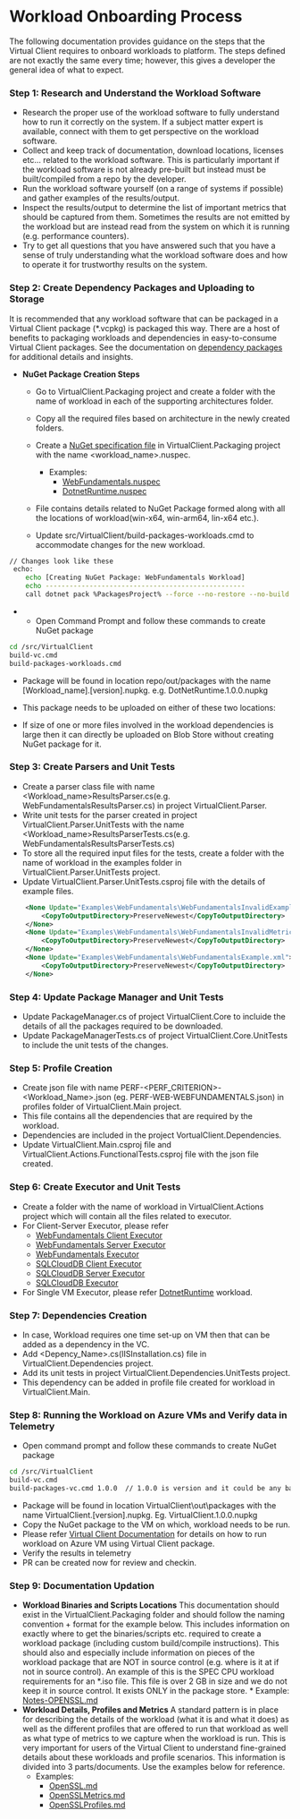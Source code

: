 ﻿# Workload Onboarding Process
The following documentation provides guidance on the steps that the Virtual Client requires to onboard workloads to platform. The steps
defined are not exactly the same every time; however, this gives a developer the general idea of what to expect.

### Step 1: Research and Understand the Workload Software
* Research the proper use of the workload software to fully understand how to run it correctly on the system. If a subject matter expert is available, 
  connect with them to get perspective on the workload software.
* Collect and keep track of documentation, download locations, licenses etc... related to the workload software. This is particularly important if the
  workload software is not already pre-built but instead must be built/compiled from a repo by the developer.
* Run the workload software yourself (on a range of systems if possible) and gather examples of the results/output.
* Inspect the results/output to determine the list of important metrics that should be captured from them. Sometimes the results are not emitted by the workload
  but are instead read from the system on which it is running (e.g. performance counters).
* Try to get all questions that you have answered such that you have a sense of truly understanding what the workload software does and how to operate
  it for trustworthy results on the system.

### Step 2: Create Dependency Packages and Uploading to Storage
It is recommended that any workload software that can be packaged in a Virtual Client package (*.vcpkg) is packaged this way. There are a host of benefits
to packaging workloads and dependencies in easy-to-consume Virtual Client packages. See the documentation on [dependency packages](https://microsoft.github.io/VirtualClient/docs/developing/dependency-packages) for 
additional details and insights.

* **NuGet Package Creation Steps**
    * Go to VirtualClient.Packaging project and create a folder with the name of workload in each of the supporting architectures folder.
    * Copy all the required files based on architecture in the newly created folders.
    * Create a [NuGet specification file](https://docs.microsoft.com/en-us/nuget/reference/nuspec) in VirtualClient.Packaging project with the name <workload_name>.nuspec. 
      * Examples:
        *  [WebFundamentals.nuspec](../VirtualClient.Packaging/WebFundamentals.nuspec)
        *  [DotnetRuntime.nuspec](../VirtualClient.Packaging/DotnetRuntime.nuspec)

    * File contains details related to NuGet Package formed along with all the locations of workload(win-x64, win-arm64, lin-x64 etc.).
    * Update src/VirtualClient/build-packages-workloads.cmd to accommodate changes for the new workload.

```bash
// Changes look like these
 echo:
    echo [Creating NuGet Package: WebFundamentals Workload]
    echo --------------------------------------------------
    call dotnet pack %PackagesProject% --force --no-restore --no-build -c Debug -p:NuspecFile=WebFundamentals.nuspec && echo: || Goto :Error
```

* 
    * Open Command Prompt and follow these commands to create NuGet package

```bash
cd /src/VirtualClient
build-vc.cmd
build-packages-workloads.cmd 
```

 * Package will be found in location repo/out/packages with the name [Workload_name].[version].nupkg. e.g. DotNetRuntime.1.0.0.nupkg
 * This package needs to be uploaded on either of these two locations:

 * If size of one or more files involved in the workload dependencies is large then it can directly be uploaded on Blob Store without creating NuGet package for it.

### Step 3: Create Parsers and Unit Tests
* Create a parser class file with name <Workload_name>ResultsParser.cs(e.g. WebFundamentalsResultsParser.cs) in project VirtualClient.Parser.
* Write unit tests for the parser created in project VirtualClient.Parser.UnitTests with the name <Workload_name>ResultsParserTests.cs(e.g. WebFundamentalsResultsParserTests.cs)
* To store all the required input files for the tests, create a folder with the name of workload in the examples folder in VirtualClient.Parser.UnitTests project.
* Update VirtualClient.Parser.UnitTests.csproj file with the details of example files.

```xml
    <None Update="Examples\WebFundamentals\WebFundamentalsInvalidExample.xml">
        <CopyToOutputDirectory>PreserveNewest</CopyToOutputDirectory>
    </None>
    <None Update="Examples\WebFundamentals\WebFundamentalsInvalidMetricCountExample.xml">
        <CopyToOutputDirectory>PreserveNewest</CopyToOutputDirectory>
    </None>
    <None Update="Examples\WebFundamentals\WebFundamentalsExample.xml">
        <CopyToOutputDirectory>PreserveNewest</CopyToOutputDirectory>
    </None>
```

### Step 4: Update Package Manager and Unit Tests
* Update PackageManager.cs of project VirtualClient.Core to incluide the details of all the packages required to be downloaded.
* Update PackageManagerTests.cs of project VirtualClient.Core.UnitTests to include the unit tests of the changes.

### Step 5: Profile Creation
* Create json file with name PERF-<PERF_CRITERION>-<Workload_Name>.json (eg. PERF-WEB-WEBFUNDAMENTALS.json) in profiles folder of VirtualClient.Main project.
* This file contains all the dependencies that are required by the workload.
* Dependencies are included in the project VortualClient.Dependencies.
* Update VirtualClient.Main.csproj file and VirtualClient.Actions.FunctionalTests.csproj file with the json file created.

### Step 6: Create Executor and Unit Tests
* Create a folder with the name of workload in VirtualClient.Actions project which will contain all the files related to executor.
* For Client-Server Executor, please refer 
    * [WebFundamentals Client Executor](../VirtualClient.Actions/WebFundamentals/WebFundamentalsClientExecutor.cs)
    * [WebFundamentals Server Executor](../VirtualClient.Actions/WebFundamentals/WebFundamentalsServerExecutor.cs)
    * [WebFundamentals Executor](../VirtualClient.Actions/WebFundamentals/WebFundamentalsExecutor.cs) 
    * [SQLCloudDB Client Executor](../VirtualClient.Actions/SQLCloudDB/CloudDBClientExecutor.cs)
    * [SQLCloudDB Server Executor](../VirtualClient.Actions/SQLCloudDB/CloudDBClientExecutor.cs)
    * [SQLCloudDB Executor](../VirtualClient.Actions/SQLCloudDB/CloudDBClientExecutor.cs)
* For Single VM Executor, please refer [DotnetRuntime](../VirtualClient.Actions/DotnetRuntime/DotnetRuntimeExecutor.cs) workload.

### Step 7: Dependencies Creation
* In case, Workload requires one time set-up on VM then that can be added as a dependency in the VC.
* Add <Depency_Name>.cs(IISInstallation.cs) file in VirtualClient.Dependencies project.
* Add its unit tests in project VirtualClient.Dependencies.UnitTests project.
* This dependency can be added in profile file created for workload in VirtualClient.Main.

### Step 8: Running the Workload on Azure VMs and Verify data in Telemetry
* Open command prompt and follow these commands to create NuGet package

```bash
cd /src/VirtualClient
build-vc.cmd
build-packages-vc.cmd 1.0.0  // 1.0.0 is version and it could be any based on choice
```

* Package will be found in location VirtualClient\out\packages with the name VirtualClient.[version].nupkg. Eg. VirtualClient.1.0.0.nupkg
* Copy the NuGet package to the VM on which, workload needs to be run.
* Please refer [Virtual Client Documentation](https://github.com/microsoft/VirtualClient/blob/main/src/VirtualClient) for details on how to run workload on Azure VM using Virtual Client package.
* Verify the results in telemetry
* PR can be created now for review and checkin.

### Step 9: Documentation Updation
* **Workload Binaries and Scripts Locations**
This documentation should exist in the VirtualClient.Packaging folder and should follow the naming convention + format for the example below. 
This includes information on exactly where to get the binaries/scripts etc. required to create a workload package (including custom build/compile instructions). 
This should also and especially include information on pieces of the workload package that are NOT in source control (e.g. where is it at if not in source control). 
An example of this is the SPEC CPU workload requirements for an *.iso file. This file is over 2 GB in size and we do not keep it in source control. It exists ONLY in the package store.
        * Example: [Notes-OPENSSL.md](../../src/VirtualClient/VirtualClient.Packaging/Notes-OPENSSL.md)
* **Workload Details, Profiles and Metrics**
A standard pattern is in place for describing the details of the workload (what it is and what it does) as well as the different profiles that are offered to run that workload as well as what type of metrics to we capture when the workload is run. 
This is very important for users of the Virtual Client to understand fine-grained details about these workloads and profile scenarios. This information is divided into 3 parts/documents. Use the examples below for reference.
    * Examples: 
        * [OpenSSL.md](../workloads/openssl/openssl.md)
        * [OpenSSLMetrics.md](../workloads/openssl/openssl-metrics.md)
        * [OpenSSLProfiles.md](../workloads/openssl/openssl-profiles.md)

